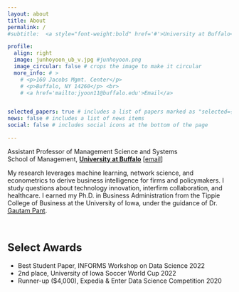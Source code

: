 ```yaml
---
layout: about
title: About
permalink: /
#subtitle:  <a style="font-weight:bold" href='#'>University at Buffalo</a>. School of Management. <a href='mailto:jyoon11@uiowa.edu'>email</a>

profile:
  align: right
  image: junhoyoon_ub_v.jpg #junhoyoon.png
  image_circular: false # crops the image to make it circular
  more_info: # >
    # <p>160 Jacobs Mgmt. Center</p>
    # <p>Buffalo, NY 14260</p> <br>
    # <a href='mailto:jyoon11@buffalo.edu'>Email</a>


selected_papers: true # includes a list of papers marked as "selected={true}"
news: false # includes a list of news items
social: false # includes social icons at the bottom of the page

---
```


 Assistant Professor of Management Science and Systems <br> School of Management, <a style="font-weight:bold" href='https://management.buffalo.edu/faculty/academic-departments/management-science-systems/faculty/junho-yoon.html'>University at Buffalo</a>  [<a href='mailto:jyoon11@buffalo.edu'>email</a>]



My research leverages machine learning, network science, and econometrics to derive business intelligence for firms and policymakers. I study questions about technology innovation, interfirm collaboration, and healthcare. I earned my Ph.D. in Business Administration from the Tippie College of Business at the University of Iowa, under the guidance of Dr. [Gautam Pant](https://sites.google.com/view/gautam-pant).



<br>

## <span style="font-size: 24px;"> Select Awards </span>

- Best Student Paper, INFORMS Workshop on Data Science 2022
- 2nd place, University of Iowa Soccer World Cup 2022
- Runner-up ($4,000),  Expedia & Enter Data Science Competition 2020




<!--[CV](/assets/pdf/junhoyoon_cv.pdf)-->


<!--Write your biography here. Tell the world about yourself. Link to your favorite [subreddit](http://reddit.com). You can put a picture in, too. The code is already in, just name your picture `prof_pic.jpg` and put it in the `img/` folder.

Put your address / P.O. box / other info right below your picture. You can also disable any of these elements by editing `profile` property of the YAML header of your `_pages/about.md`. Edit `_bibliography/papers.bib` and Jekyll will render your [publications page](/al-folio/publications/) automatically.

Link to your social media connections, too. This theme is set up to use [Font Awesome icons](https://fontawesome.com/) and [Academicons](https://jpswalsh.github.io/academicons/), like the ones below. Add your Facebook, Twitter, LinkedIn, Google Scholar, or just disable all of them.-->
